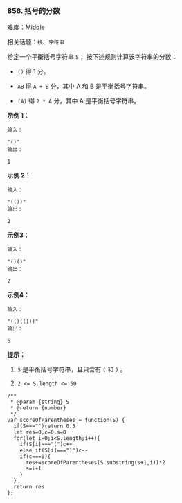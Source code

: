 ### 856. 括号的分数

难度：Middle

相关话题：`栈`、`字符串`

给定一个平衡括号字符串 `S` ，按下述规则计算该字符串的分数：




* `()`  得 1 分。

* `AB`  得 `A + B` 分，其中 A 和 B 是平衡括号字符串。

* `(A)`  得 `2 * A` 分，其中 A 是平衡括号字符串。









**示例 1：** 



```
输入：

"()"
输出：

1
```


**示例 2：** 



```
输入：

"(())"
输出：

2
```


**示例3：** 



```
输入：

"()()"
输出：

2
```


**示例4：** 



```
输入：

"(()(()))"
输出：

6
```






**提示：** 




1.  `S` 是平衡括号字符串，且只含有 `(` 和 `)` 。

2.  `2 <= S.length <= 50` 




```
/**
 * @param {string} S
 * @return {number}
 */
var scoreOfParentheses = function(S) {
  if(S==="")return 0.5
  let res=0,c=0,s=0
  for(let i=0;i<S.length;i++){
    if(S[i]==="(")c++
    else if(S[i]===")")c--
    if(c===0){
      res+=scoreOfParentheses(S.substring(s+1,i))*2
      s=i+1
    }
  }
  return res
};
```

